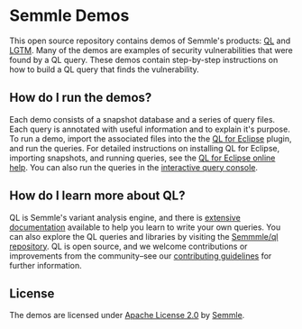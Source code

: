 # Semmle Demos

This open source repository contains demos of Semmle's products: [QL](https://semmle.com/ql) and [LGTM](https://lgtm.com/). Many of the demos are examples of security vulnerabilities that were found by a QL query. These demos contain step-by-step instructions on how to build a QL query that finds the vulnerability.

## How do I run the demos?

Each demo consists of a snapshot database and a series of query files. Each query is annotated with useful information and to explain it's purpose. To run a demo, import the associated files into the the [QL for Eclipse](https://lgtm.com/help/lgtm/running-queries-ide) plugin, and run the queries. For detailed instructions on installing QL for Eclipse, importing snapshots, and running queries, see the [QL for Eclipse online help](https://help.semmle.com/ql-for-eclipse/Content/WebHelp/install-plugin-free.html). You can also run the queries in the [interactive query console](https://lgtm.com/help/lgtm/using-query-console).

## How do I learn more about QL?

QL is Semmle's variant analysis engine, and there is [extensive documentation](https://help.semmle.com/QL/learn-ql/) available to help you learn to write your own queries. You can also explore the QL queries and libraries by visiting the [Semmmle/ql repository](https://github.com/semmle/ql). QL is open source, and we welcome contributions or improvements from the community–see our [contributing guidelines](https://github.com/Semmle/ql/blob/master/CONTRIBUTING.md) for further information.

## License

The demos are licensed under [Apache License 2.0](LICENSE) by [Semmle](https://semmle.com).
